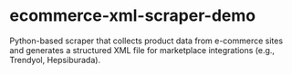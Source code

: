 # ecommerce-xml-scraper-demo
Python-based scraper that collects product data from e-commerce sites and generates a structured XML file for marketplace integrations (e.g., Trendyol, Hepsiburada).
